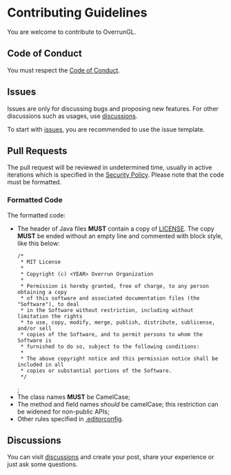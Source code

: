 # Contributing Guidelines

You are welcome to contribute to OverrunGL.

## Code of Conduct

You must respect the [Code of Conduct](CODE_OF_CONDUCT.md).

## Issues

Issues are only for discussing bugs and proposing new features. For other discussions such as usages,
use [discussions](https://github.com/Over-Run/overrungl/discussions).

To start with [issues](https://github.com/Over-Run/overrungl/issues), you are recommended to use the issue template.

## Pull Requests

The pull request will be reviewed in undetermined time, usually in active iterations which is specified in the
[Security Policy](SECURITY.md). Please note that the code must be formatted.

### Formatted Code

The formatted code:

- The header of Java files **MUST** contain a copy of [LICENSE](LICENSE).
  The copy **MUST** be ended without an empty line and commented with block style, like this below:
  ```text
  /*
   * MIT License
   *
   * Copyright (c) <YEAR> Overrun Organization
   *
   * Permission is hereby granted, free of charge, to any person obtaining a copy
   * of this software and associated documentation files (the "Software"), to deal
   * in the Software without restriction, including without limitation the rights
   * to use, copy, modify, merge, publish, distribute, sublicense, and/or sell
   * copies of the Software, and to permit persons to whom the Software is
   * furnished to do so, subject to the following conditions:
   *
   * The above copyright notice and this permission notice shall be included in all
   * copies or substantial portions of the Software.
   */
  ```
  ;
- The class names **MUST** be CamelCase;
- The method and field names _should_ be camelCase; this restriction can be widened for non-public APIs;
- Other rules specified in [.editorconfig](.editorconfig).

## Discussions

You can visit [discussions](https://github.com/Over-Run/overrungl/discussions) and create your post, share your experience
or just ask some questions.
